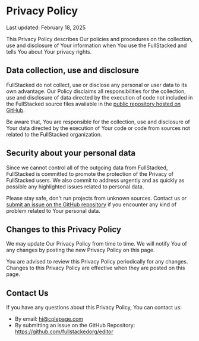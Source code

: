 # Privacy Policy

Last updated: February 18, 2025

This Privacy Policy describes Our policies and procedures on the collection, use and disclosure of Your information when You use the FullStacked and tells You about Your privacy rights.

## Data collection, use and disclosure

FullStacked do not collect, use or disclose any personal or user data to its own advantage. Our Policy disclaims all responsibilities for the collection, use and disclosure of data directed by the execution of code not included in the FullStacked source files available in the [public repository hosted on GitHub](https://github.com/fullstackedorg/editor).

Be aware that, You are responsible for the collection, use and disclosure of Your data directed by the execution of Your code or code from sources not related to the FullStacked organization.

## Security about your personal data

Since we cannot control all of the outgoing data from FullStacked, FullStacked is committed to promote the protection of the Privacy of FullStacked users. We also commit to address urgently and as quickly as possible any highlighted issues related to personal data.

Please stay safe, don't run projects from unknown sources. Contact us or [submit an issue on the GitHub repository](https://github.com/fullstackedorg/editor/issues/new) if you encounter any kind of problem related to Your personal data.

## Changes to this Privacy Policy

We may update Our Privacy Policy from time to time. We will notify You of any changes by posting the new Privacy Policy on this page.

You are advised to review this Privacy Policy periodically for any changes. Changes to this Privacy Policy are effective when they are posted on this page.

## Contact Us

If you have any questions about this Privacy Policy, You can contact us:

*   By email: <hi@cplepage.com>
*   By submitting an issue on the GitHub Repository: <https://github.com/fullstackedorg/editor>
